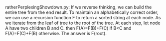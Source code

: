 ratherPerplexingShowdown.py: If we reverse thinking, we can build the entire tree from the end result. To maintain an alphabetically correct order, we can use a recursion function F to return a sorted string at each node. As we iterate from the leaf of tree to the root of the tree. At each step, let node A have two children B and C. then F(A)=F(B)+F(C) if B<C and F(A)=F(C)+F(B) otherwise. The answer is F(root).
